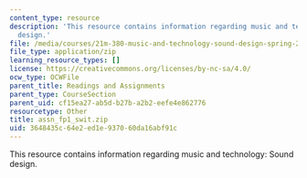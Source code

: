 ```yaml
---
content_type: resource
description: 'This resource contains information regarding music and technology: Sound
  design.'
file: /media/courses/21m-380-music-and-technology-sound-design-spring-2016/3648435c64e2ed1e937060da16abf91c_assn_fp1_swit.zip
file_type: application/zip
learning_resource_types: []
license: https://creativecommons.org/licenses/by-nc-sa/4.0/
ocw_type: OCWFile
parent_title: Readings and Assignments
parent_type: CourseSection
parent_uid: cf15ea27-ab5d-b27b-a2b2-eefe4e862776
resourcetype: Other
title: assn_fp1_swit.zip
uid: 3648435c-64e2-ed1e-9370-60da16abf91c
---
```

This resource contains information regarding music and technology: Sound design.